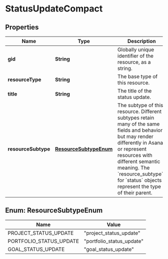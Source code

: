 

# StatusUpdateCompact


## Properties

| Name | Type | Description | Notes |
|------------ | ------------- | ------------- | -------------|
|**gid** | **String** | Globally unique identifier of the resource, as a string. |  [optional] [readonly] |
|**resourceType** | **String** | The base type of this resource. |  [optional] [readonly] |
|**title** | **String** | The title of the status update. |  [optional] |
|**resourceSubtype** | [**ResourceSubtypeEnum**](#ResourceSubtypeEnum) | The subtype of this resource. Different subtypes retain many of the same fields and behavior, but may render differently in Asana or represent resources with different semantic meaning. The &#x60;resource_subtype&#x60;s for &#x60;status&#x60; objects represent the type of their parent. |  [optional] [readonly] |



## Enum: ResourceSubtypeEnum

| Name | Value |
|---- | -----|
| PROJECT_STATUS_UPDATE | &quot;project_status_update&quot; |
| PORTFOLIO_STATUS_UPDATE | &quot;portfolio_status_update&quot; |
| GOAL_STATUS_UPDATE | &quot;goal_status_update&quot; |



